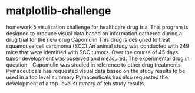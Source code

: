 # matplotlib-challenge
 homework 5 visulization challenge for healthcare drug trial 
This program is designed to produce visual data based on information gathered during a drug trial for the new drug Capomulin
This drug is designed to treat squamouse cell carcinoma (SCC)
An animal study was conducted with 249 mice that were identified with SCC tumors. Over the course of 45 days tumor development was observed and measured.
The experimental drug in question - Capomulin was studied in reference to other drug treatments
Pymaceuticals has requested visual data based on the study results to be used in a top level summary
Pymaceuticals has also requested the development of a top-level summary of teh study results. 